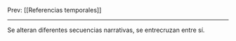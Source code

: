 Prev: [[Referencias temporales]]
___
Se alteran diferentes secuencias narrativas, se entrecruzan entre sí.